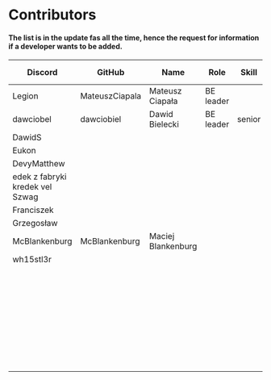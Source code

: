 # Contributors

#### The list is in the update fas all the time, hence the request for information if a developer wants to be added.

| Discord                         | GitHub         | Name             | Role      | Skill  | Registration date |
|---------------------------------|----------------|----------------- |-----------|--------|-------------------|
| Legion                          | MateuszCiapala | Mateusz Ciapała  | BE leader |        | 2022-            |
| dawciobel                       | dawciobiel     | Dawid Bielecki   | BE leader | senior | 2022-            |
| DawidS                          |                |                  |           |        | 2023-            |
| Eukon                           |                |                  |           |        | 2023-            |
| DevyMatthew                     |                |                  |           |        | 2023-            |
| edek z fabryki kredek vel Szwag |                |                  |           |        | 2023-            |
| Franciszek                      |                |                  |           |        | 2023-            |
| Grzegosław                      |                |                  |           |        | 2023-            |
| McBlankenburg                   | McBlankenburg  |Maciej Blankenburg|           |        | 2023-            |
| wh15stl3r                       |                |                  |           |        | 2023-            |
|                                 |                |                  |           |        | 2023-            |
|                                 |                |                  |           |        | 2023-            |
|                                 |                |                  |           |        | 2023-            |
|                                 |                |                  |           |        | 2023-            |
|                                 |                |                  |           |        | 2023-            |
|                                 |                |                  |           |        | 2023-            |
|                                 |                |                  |           |        | 2023-            |
|                                 |                |                  |           |        | 2023-            |

